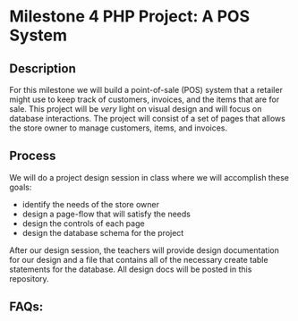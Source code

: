# Milestone 4 PHP Project: A POS System

## Description
For this milestone we will build a point-of-sale (POS) system that a retailer might use to keep track of customers, invoices, and the items that are for sale. This project will be *very* light on visual design and will focus on database interactions. The project will consist of a set of pages that allows the store owner to manage customers, items, and invoices.

## Process
We will do a project design session in class where we will accomplish these goals:
- identify the needs of the store owner
- design a page-flow that will satisfy the needs
- design the controls of each page
- design the database schema for the project

After our design session, the teachers will provide design documentation for our design and a file that contains all of the necessary create table statements for the database. All design docs will be posted in this repository.

## FAQs:
